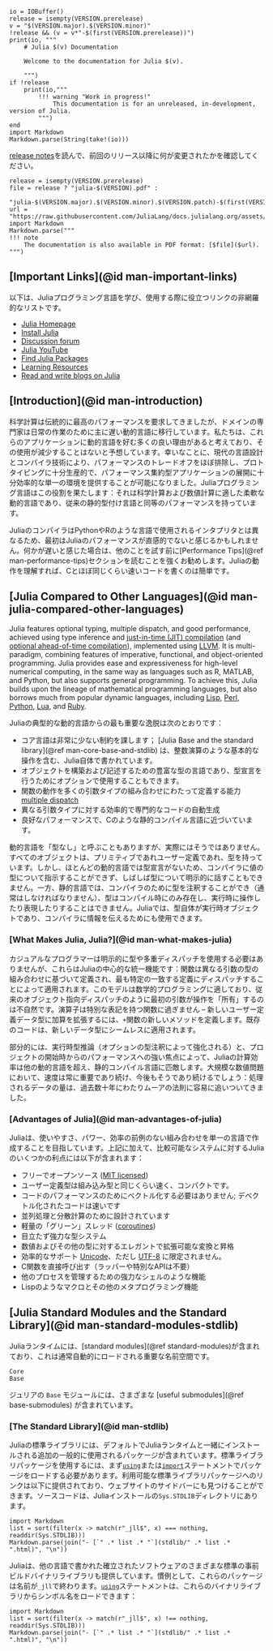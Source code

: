 ```@eval
io = IOBuffer()
release = isempty(VERSION.prerelease)
v = "$(VERSION.major).$(VERSION.minor)"
!release && (v = v*"-$(first(VERSION.prerelease))")
print(io, """
    # Julia $(v) Documentation

    Welcome to the documentation for Julia $(v).

    """)
if !release
    print(io,"""
        !!! warning "Work in progress!"
            This documentation is for an unreleased, in-development, version of Julia.
        """)
end
import Markdown
Markdown.parse(String(take!(io)))
```

[release notes](NEWS.md)を読んで、前回のリリース以降に何が変更されたかを確認してください。

```@eval
release = isempty(VERSION.prerelease)
file = release ? "julia-$(VERSION).pdf" :
       "julia-$(VERSION.major).$(VERSION.minor).$(VERSION.patch)-$(first(VERSION.prerelease)).pdf"
url = "https://raw.githubusercontent.com/JuliaLang/docs.julialang.org/assets/$(file)"
import Markdown
Markdown.parse("""
!!! note
    The documentation is also available in PDF format: [$file]($url).
""")
```

## [Important Links](@id man-important-links)

以下は、Juliaプログラミング言語を学び、使用する際に役立つリンクの非網羅的なリストです。

  * [Julia Homepage](https://julialang.org)
  * [Install Julia](https://julialang.org/install/)
  * [Discussion forum](https://discourse.julialang.org)
  * [Julia YouTube](https://www.youtube.com/user/JuliaLanguage)
  * [Find Julia Packages](https://julialang.org/packages/)
  * [Learning Resources](https://julialang.org/learning/)
  * [Read and write blogs on Julia](https://forem.julialang.org)

## [Introduction](@id man-introduction)

科学計算は伝統的に最高のパフォーマンスを要求してきましたが、ドメインの専門家は日常の作業のために主に遅い動的言語に移行しています。私たちは、これらのアプリケーションに動的言語を好む多くの良い理由があると考えており、その使用が減少することはないと予想しています。幸いなことに、現代の言語設計とコンパイラ技術により、パフォーマンスのトレードオフをほぼ排除し、プロトタイピングに十分生産的で、パフォーマンス集約型アプリケーションの展開に十分効率的な単一の環境を提供することが可能になりました。Juliaプログラミング言語はこの役割を果たします：それは科学計算および数値計算に適した柔軟な動的言語であり、従来の静的型付け言語と同等のパフォーマンスを持っています。

JuliaのコンパイラはPythonやRのような言語で使用されるインタプリタとは異なるため、最初はJuliaのパフォーマンスが直感的でないと感じるかもしれません。何かが遅いと感じた場合は、他のことを試す前に[Performance Tips](@ref man-performance-tips)セクションを読むことを強くお勧めします。Juliaの動作を理解すれば、Cとほぼ同じくらい速いコードを書くのは簡単です。

## [Julia Compared to Other Languages](@id man-julia-compared-other-languages)

Julia features optional typing, multiple dispatch, and good performance, achieved using type inference and [just-in-time (JIT) compilation](https://en.wikipedia.org/wiki/Just-in-time_compilation) (and [optional ahead-of-time compilation](https://github.com/JuliaLang/PackageCompiler.jl)), implemented using [LLVM](https://en.wikipedia.org/wiki/Low_Level_Virtual_Machine). It is multi-paradigm, combining features of imperative, functional, and object-oriented programming. Julia provides ease and expressiveness for high-level numerical computing, in the same way as languages such as R, MATLAB, and Python, but also supports general programming. To achieve this, Julia builds upon the lineage of mathematical programming languages, but also borrows much from popular dynamic languages, including [Lisp](https://en.wikipedia.org/wiki/Lisp_(programming_language)), [Perl](https://en.wikipedia.org/wiki/Perl_(programming_language)), [Python](https://en.wikipedia.org/wiki/Python_(programming_language)), [Lua](https://en.wikipedia.org/wiki/Lua_(programming_language)), and [Ruby](https://en.wikipedia.org/wiki/Ruby_(programming_language)).

Juliaの典型的な動的言語からの最も重要な逸脱は次のとおりです：

  * コア言語は非常に少ない制約を課します； [Julia Base and the standard library](@ref man-core-base-and-stdlib) は、整数演算のような基本的な操作を含む、Julia自体で書かれています。
  * オブジェクトを構築および記述するための豊富な型の言語であり、型宣言を行うためにオプションで使用することもできます。
  * 関数の動作を多くの引数タイプの組み合わせにわたって定義する能力 [multiple dispatch](https://en.wikipedia.org/wiki/Multiple_dispatch)
  * 異なる引数タイプに対する効率的で専門的なコードの自動生成
  * 良好なパフォーマンスで、Cのような静的コンパイル言語に近づいています。

動的言語を「型なし」と呼ぶこともありますが、実際にはそうではありません。すべてのオブジェクトは、プリミティブであれユーザー定義であれ、型を持っています。しかし、ほとんどの動的言語では型宣言がないため、コンパイラに値の型について指示することができず、しばしば型について明示的に話すこともできません。一方、静的言語では、コンパイラのために型を注釈することができ（通常はしなければなりません）、型はコンパイル時にのみ存在し、実行時に操作したり表現したりすることはできません。Juliaでは、型自体が実行時オブジェクトであり、コンパイラに情報を伝えるためにも使用できます。

### [What Makes Julia, Julia?](@id man-what-makes-julia)

カジュアルなプログラマーは明示的に型や多重ディスパッチを使用する必要はありませんが、これらはJuliaの中心的な統一機能です：関数は異なる引数の型の組み合わせに基づいて定義され、最も特定の一致する定義にディスパッチすることによって適用されます。このモデルは数学的プログラミングに適しており、従来のオブジェクト指向ディスパッチのように最初の引数が操作を「所有」するのは不自然です。演算子は特別な表記を持つ関数に過ぎません – 新しいユーザー定義データ型に加算を拡張するには、`+`関数の新しいメソッドを定義します。既存のコードは、新しいデータ型にシームレスに適用されます。

部分的には、実行時型推論（オプションの型注釈によって強化される）と、プロジェクトの開始時からのパフォーマンスへの強い焦点によって、Juliaの計算効率は他の動的言語を超え、静的コンパイル言語に匹敵します。大規模な数値問題において、速度は常に重要であり続け、今後もそうであり続けるでしょう：処理されるデータの量は、過去数十年にわたりムーアの法則に容易に追いついてきました。

### [Advantages of Julia](@id man-advantages-of-julia)

Juliaは、使いやすさ、パワー、効率の前例のない組み合わせを単一の言語で作成することを目指しています。上記に加えて、比較可能なシステムに対するJuliaのいくつかの利点には以下が含まれます：

  * フリーでオープンソース ([MIT licensed](https://github.com/JuliaLang/julia/blob/master/LICENSE.md))
  * ユーザー定義型は組み込み型と同じくらい速く、コンパクトです。
  * コードのパフォーマンスのためにベクトル化する必要はありません; デベクトル化されたコードは速いです
  * 並列処理と分散計算のために設計されています
  * 軽量の「グリーン」スレッド ([coroutines](https://en.wikipedia.org/wiki/Coroutine))
  * 目立たず強力な型システム
  * 数値およびその他の型に対するエレガントで拡張可能な変換と昇格
  * 効率的なサポート [Unicode](https://en.wikipedia.org/wiki/Unicode)、ただし [UTF-8](https://en.wikipedia.org/wiki/UTF-8) に限定されません。
  * C関数を直接呼び出す（ラッパーや特別なAPIは不要）
  * 他のプロセスを管理するための強力なシェルのような機能
  * Lispのようなマクロとその他のメタプログラミング機能

## [Julia Standard Modules and the Standard Library](@id man-standard-modules-stdlib)

Juliaランタイムには、[standard modules](@ref standard-modules)が含まれており、これは通常自動的にロードされる重要な名前空間です。

```@docs; canonical=false
Core
Base
```

ジュリアの `Base` モジュールには、さまざまな [useful submodules](@ref base-submodules) が含まれています。

### [The Standard Library](@id man-stdlib)

Juliaの標準ライブラリには、デフォルトでJuliaランタイムと一緒にインストールされる追加の一般的に使用されるパッケージが含まれています。標準ライブラリパッケージを使用するには、まず[`using`](@ref)または[`import`](@ref)ステートメントでパッケージをロードする必要があります。利用可能な標準ライブラリパッケージへのリンクは以下に提供されており、ウェブサイトのサイドバーにも見つけることができます。ソースコードは、Juliaインストールの`Sys.STDLIB`ディレクトリにあります。

```@eval
import Markdown
list = sort(filter(x -> match(r"_jll$", x) === nothing, readdir(Sys.STDLIB)))
Markdown.parse(join("- [`" .* list .* "`](stdlib/" .* list .* ".html)", "\n"))
```

Juliaは、他の言語で書かれた確立されたソフトウェアのさまざまな標準の事前ビルドバイナリライブラリも提供しています。慣例として、これらのパッケージは名前が`_jll`で終わります。[`using`](@ref)ステートメントは、これらのバイナリライブラリからシンボル名をロードできます：

```@eval
import Markdown
list = sort(filter(x -> match(r"_jll$", x) !== nothing, readdir(Sys.STDLIB)))
Markdown.parse(join("- [`" .* list .* "`](stdlib/" .* list .* ".html)", "\n"))
```
